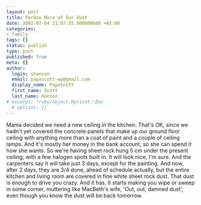 ```yaml
---
layout: post
title: Pardon More of Our Dust
date: 2002-07-04 21:07:55.000000000 +02:00
categories:
- family
tags: []
status: publish
type: post
published: true
meta: {}
author:
  login: shanson
  email: papascott-wp@gmail.com
  display_name: PapaScott
  first_name: Scott
  last_name: Hanson
# excerpt: !ruby/object:Hpricot::Doc
  # options: {}
---
```

<p>Mama decided we need a new ceiling in the kitchen. That's OK, since we hadn't yet covered the concrete panels that make up our ground floor ceiling with anything more than a coat of paint and a couple of ceiling lamps. And it's mostly her money in the bank account, so she can spend it how she wants. So we're having sheet rock hung 5 cm under the present ceiling, with a few halogen spots built in. It will look nice, I'm sure. And the carpenters say it will take just 3 days, except for the painting. And now, after 2 days, they are 3/4 done, ahead of schedule actually, but the entire kitchen and living room are covered in fine white sheet rock dust. That dust is enough to drive you crazy. And it has. It starts making you wipe or sweep in some corner, muttering like MacBeth's wife, 'Out, out, damned dust', even though you know the dust will be back tomorrow.</p>
